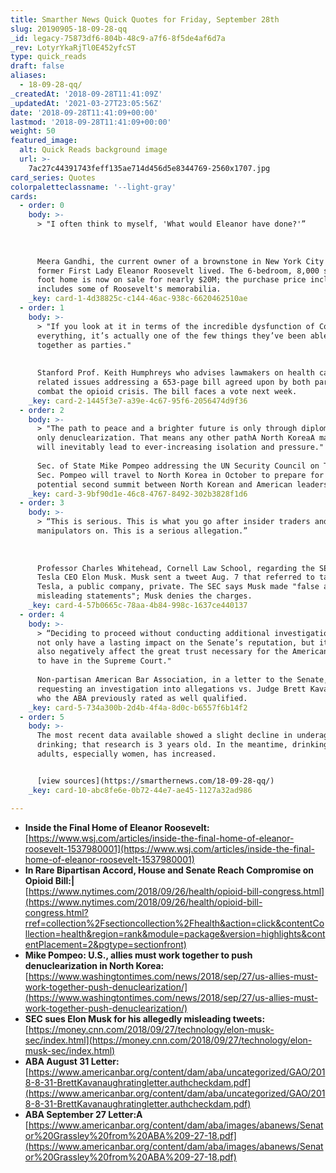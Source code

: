 ```yaml
---
title: Smarther News Quick Quotes for Friday, September 28th
slug: 20190905-18-09-28-qq
_id: legacy-75873df6-804b-48c9-a7f6-8f5de4af6d7a
_rev: LotyrYkaRjTl0E452yfcST
type: quick_reads
draft: false
aliases:
  - 18-09-28-qq/
_createdAt: '2018-09-28T11:41:09Z'
_updatedAt: '2021-03-27T23:05:56Z'
date: '2018-09-28T11:41:09+00:00'
lastmod: '2018-09-28T11:41:09+00:00'
weight: 50
featured_image:
  alt: Quick Reads background image
  url: >-
    7ac27c44391743feff135ae714d456d5e8344769-2560x1707.jpg
card_series: Quotes
colorpaletteclassname: '--light-gray'
cards:
  - order: 0
    body: >-
      > "I often think to myself, 'What would Eleanor have done?'”  
        
        
        
      Meera Gandhi, the current owner of a brownstone in New York City where
      former First Lady Eleanor Roosevelt lived. The 6-bedroom, 8,000 square
      foot home is now on sale for nearly $20M; the purchase price includes
      includes some of Roosevelt's memorabilia.
    _key: card-1-4d38825c-c144-46ac-938c-6620462510ae
  - order: 1
    body: >-
      > "If you look at it in terms of the incredible dysfunction of Congress on
      everything, it’s actually one of the few things they’ve been able to do
      together as parties."  
        
        
      Stanford Prof. Keith Humphreys who advises lawmakers on health care
      related issues addressing a 653-page bill agreed upon by both parties to
      combat the opioid crisis. The bill faces a vote next week.
    _key: card-2-1445f3e7-a39e-4c67-95f6-2056474d9f36
  - order: 2
    body: >-
      > "The path to peace and a brighter future is only through diplomacy and
      only denuclearization. That means any other pathA North KoreaA may choose
      will inevitably lead to ever-increasing isolation and pressure."  
        
      Sec. of State Mike Pompeo addressing the UN Security Council on Thursday.
      Sec. Pompeo will travel to North Korea in October to prepare for a
      potential second summit between North Korean and American leadership.
    _key: card-3-9bf90d1e-46c8-4767-8492-302b3828f1d6
  - order: 3
    body: >-
      > “This is serious. This is what you go after insider traders and market
      manipulators on. This is a serious allegation.”  
        
        
        
      Professor Charles Whitehead, Cornell Law School, regarding the SEC suing
      Tesla CEO Elon Musk. Musk sent a tweet Aug. 7 that referred to taking
      Tesla, a public company, private. The SEC says Musk made "false and
      misleading statements"; Musk denies the charges.
    _key: card-4-57b0665c-78aa-4b84-998c-1637ce440137
  - order: 4
    body: >-
      > “Deciding to proceed without conducting additional investigation would
      not only have a lasting impact on the Senate’s reputation, but it will
      also negatively affect the great trust necessary for the American people
      to have in the Supreme Court."  
        
      Non-partisan American Bar Association, in a letter to the Senate,
      requesting an investigation into allegations vs. Judge Brett Kavanaugh,
      who the ABA previously rated as well qualified.
    _key: card-5-734a300b-2d4b-4f4a-8d0c-b6557f6b14f2
  - order: 5
    body: >-
      The most recent data available showed a slight decline in underage
      drinking; that research is 3 years old. In the meantime, drinking among
      adults, especially women, has increased.


      [view sources](https://smarthernews.com/18-09-28-qq/)
    _key: card-10-abc8fe6e-0b72-44e7-ae45-1127a32ad986

---
```

* **Inside the Final Home of Eleanor Roosevelt:**  
[https://www.wsj.com/articles/inside-the-final-home-of-eleanor-roosevelt-1537980001](https://www.wsj.com/articles/inside-the-final-home-of-eleanor-roosevelt-1537980001)
* **In Rare Bipartisan Accord, House and Senate Reach Compromise on Opioid Bill:|**  
[https://www.nytimes.com/2018/09/26/health/opioid-bill-congress.html](https://www.nytimes.com/2018/09/26/health/opioid-bill-congress.html?rref=collection%2Fsectioncollection%2Fhealth&action=click&contentCollection=health&region=rank&module=package&version=highlights&contentPlacement=2&pgtype=sectionfront)
* **Mike Pompeo: U.S., allies must work together to push denuclearization in North Korea:**  
[https://www.washingtontimes.com/news/2018/sep/27/us-allies-must-work-together-push-denuclearization/](https://www.washingtontimes.com/news/2018/sep/27/us-allies-must-work-together-push-denuclearization/)
* **SEC sues Elon Musk for his allegedly misleading tweets:**  
[https://money.cnn.com/2018/09/27/technology/elon-musk-sec/index.html](https://money.cnn.com/2018/09/27/technology/elon-musk-sec/index.html)
* **ABA August 31 Letter:**  
[https://www.americanbar.org/content/dam/aba/uncategorized/GAO/2018-8-31-BrettKavanaughratingletter.authcheckdam.pdf](https://www.americanbar.org/content/dam/aba/uncategorized/GAO/2018-8-31-BrettKavanaughratingletter.authcheckdam.pdf)
* **ABA September 27 Letter:A**  
[https://www.americanbar.org/content/dam/aba/images/abanews/Senator%20Grassley%20from%20ABA%209-27-18.pdf](https://www.americanbar.org/content/dam/aba/images/abanews/Senator%20Grassley%20from%20ABA%209-27-18.pdf)
